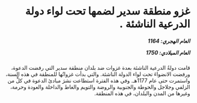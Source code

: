 <h1 dir="rtl">غزو منطقة سدير لضمها تحت لواء دولة الدرعية الناشئة .</h1>

<h5 dir="rtl">العام الهجري:  1164

العام الميلادي: 1750

</h5>

<p dir="rtl">قامت دولةُ الدرعية الناشئة بعدة غزوات ضد بلدان منطقة سدير التي رفضت الدعوة، ورفضت الانضواءَ تحت لواء الدولة الناشئة. والتي بدأت غزواتُها للمنطقة في هذه السنة، واستمرت حتى عام 1177هـ. وفي هذه الفترة استطاعت نشرَ مبادئ الدعوة في كلٍّ من الزلفي وجلاجل والحوطة والجنوبية والروضة والتويم والغاط والداخلة والعودة وحرمة، وغيرها من المدن والبلدان، في هذه المنطقة.</p></br>
